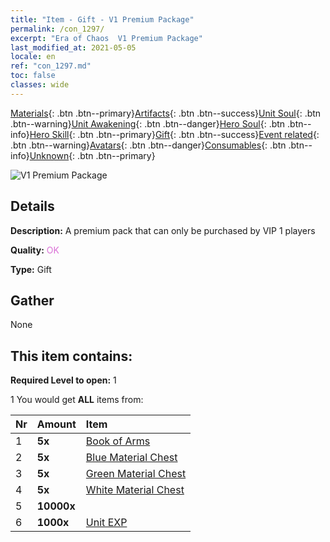 ```yaml
---
title: "Item - Gift - V1 Premium Package"
permalink: /con_1297/
excerpt: "Era of Chaos  V1 Premium Package"
last_modified_at: 2021-05-05
locale: en
ref: "con_1297.md"
toc: false
classes: wide
---
```

 [Materials](/Items/){: .btn .btn--primary}[Artifacts](/Items/Artifacts/){: .btn .btn--success}[Unit Soul](/Items/UnitSoul/){: .btn .btn--warning}[Unit Awakening](/Items/UnitAwakening/){: .btn .btn--danger}[Hero Soul](/Items/HeroSoul/){: .btn .btn--info}[Hero Skill](/Items/HeroSkill/){: .btn .btn--primary}[Gift](/Items/Gift/){: .btn .btn--success}[Event related](/Items/Events/){: .btn .btn--warning}[Avatars](/Items/Avatars/){: .btn .btn--danger}[Consumables](/Items/Consumables/){: .btn .btn--info}[Unknown](/Items/Unknown/){: .btn .btn--primary}

 ![V1 Premium Package](/images/t/i_905001.png)

## Details
 **Description:** A premium pack that can only be purchased by VIP 1 players

 **Quality:** <span style="color: #DA70D6">OK</span>

 **Type:** Gift

## Gather

  None

## This item contains:

 **Required Level to open:** 1

 1 You would get **ALL** items  from:

  | Nr | Amount |     Item    |
  |:---|:-------|:------------|
  | 1 |  **5x** | [Book of Arms](/Items/mat_18/) |  | 
  | 2 |  **5x** | [Blue Material Chest](/Items/con_1256/) |  | 
  | 3 |  **5x** | [Green Material Chest](/Items/con_1255/) |  | 
  | 4 |  **5x** | [White Material Chest](/Items/con_1254/) |  | 
  | 5 |  **10000x** | <i class="fas fa-coins"/> |  | 
  | 6 |  **1000x** | [Unit EXP](/Items/con_902/) |  | 

